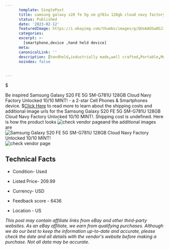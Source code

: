 ```yaml
---
      template: SinglePost
      title: samsung galaxy s20 fe 5g sm g781u 128gb cloud navy factory unlocked 10 10 mint 
      status: Published
      date: '2023-02-12'
      featuredImage: https://i.ebayimg.com/thumbs/images/g/QUoAAOSwDGJicW1I/s-l225.jpg
      categories: 
      excerpt: >-
        [smartphone,device ,hand held device]
      meta:
      canonicalLink: ''
      description: [handheld,industrially made,well crafted,Portable,Mobile,Compact,Convenient,Lightweight,Maneuverable,Man-portable,Miniature,Carriable,Hand-held,Light,Holdable,Transportable,Mobile device,Pocket-sized,On-the-go,Wireless,Cordless,Compact size,Convenient size, smartphone,device ,hand held device]
      noindex: false
      
        
---
```

$

Be inspired Samsung Galaxy S20 FE 5G SM-G781U 128GB Cloud Navy Factory Unlocked 10/10 MINT! - a 2-star Cell Phones & Smartphones device.
$[Click Here](https://www.ebay.com/itm/115679349085?hash=item1aef06c95d%3Ag%3AQUoAAOSwDGJicW1I&mkevt=1&mkcid=1&mkrid=711-53200-19255-0&campid=%253CePNCampaignId%253E&customid=%253CreferenceId%253E&toolid=10049) to read more to learn about the shipping costs and additional image urls for the Samsung Galaxy S20 FE 5G SM-G781U 128GB Cloud Navy Factory Unlocked 10/10 MINT!. Shipping cost is undefined. Here is how the product looks ![check vendor page](https://i.ebayimg.com/thumbs/images/g/QUoAAOSwDGJicW1I/s-l225.jpg)and the additional images are![Samsung Galaxy S20 FE 5G SM-G781U 128GB Cloud Navy Factory Unlocked 10/10 MINT!](https://i.ebayimg.com/images/g/QUoAAOSwDGJicW1I/s-l960.jpg)![check vendor page](https://origin-galleryplus.ebayimg.com/ws/web/115679349085_2_0_1/225x225.jpg,https://origin-galleryplus.ebayimg.com/ws/web/115679349085_3_0_1/225x225.jpg,https://origin-galleryplus.ebayimg.com/ws/web/115679349085_4_0_1/225x225.jpg,https://origin-galleryplus.ebayimg.com/ws/web/115679349085_5_0_1/225x225.jpg,https://origin-galleryplus.ebayimg.com/ws/web/115679349085_6_0_1/225x225.jpg)



 ## Technical Facts 



     
      

 - Condition- Used 


      

 - Listed Price- 209.99 


      

 - Currency- USD 


      

 - Feedback score - 6436 


      

 - Location - US 


      
      

 *_This post may contain affiliate links from eBay and other third-party websites. As an eBay affiliate, we earn from qualifying purchases. Although we do our best to keep the information up-to-date and accurate, please check the date and all details with the vendor's website before making a purchase. Not all data may be accurate._*






